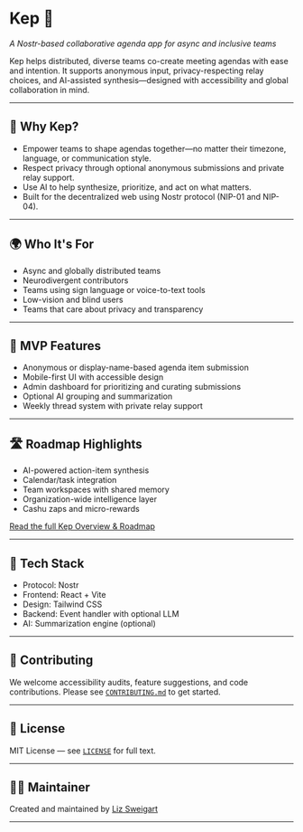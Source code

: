 # Kep 🧭  
*A Nostr-based collaborative agenda app for async and inclusive teams*

Kep helps distributed, diverse teams co-create meeting agendas with ease and intention. It supports anonymous input, privacy-respecting relay choices, and AI-assisted synthesis—designed with accessibility and global collaboration in mind.

---

## 🚀 Why Kep?

- Empower teams to shape agendas together—no matter their timezone, language, or communication style.
- Respect privacy through optional anonymous submissions and private relay support.
- Use AI to help synthesize, prioritize, and act on what matters.
- Built for the decentralized web using Nostr protocol (NIP-01 and NIP-04).

---

## 🌍 Who It's For

- Async and globally distributed teams
- Neurodivergent contributors
- Teams using sign language or voice-to-text tools
- Low-vision and blind users
- Teams that care about privacy and transparency

---

## 🔧 MVP Features

- Anonymous or display-name-based agenda item submission
- Mobile-first UI with accessible design
- Admin dashboard for prioritizing and curating submissions
- Optional AI grouping and summarization
- Weekly thread system with private relay support

---

## 🛣️ Roadmap Highlights

- AI-powered action-item synthesis
- Calendar/task integration
- Team workspaces with shared memory
- Organization-wide intelligence layer
- Cashu zaps and micro-rewards

[Read the full Kep Overview & Roadmap](./docs/Kep%20App%20Overview%20and%20Roadmap.md)

---

## 🧪 Tech Stack

- Protocol: Nostr
- Frontend: React + Vite
- Design: Tailwind CSS
- Backend: Event handler with optional LLM
- AI: Summarization engine (optional)

---

## 🤝 Contributing

We welcome accessibility audits, feature suggestions, and code contributions. Please see [`CONTRIBUTING.md`](./CONTRIBUTING.md) to get started.

---

## 📜 License

MIT License — see [`LICENSE`](./LICENSE) for full text.

---

## 🧑‍🔧 Maintainer

Created and maintained by [Liz Sweigart](https://github.com/NotThatKindOfDrLiz)

---
